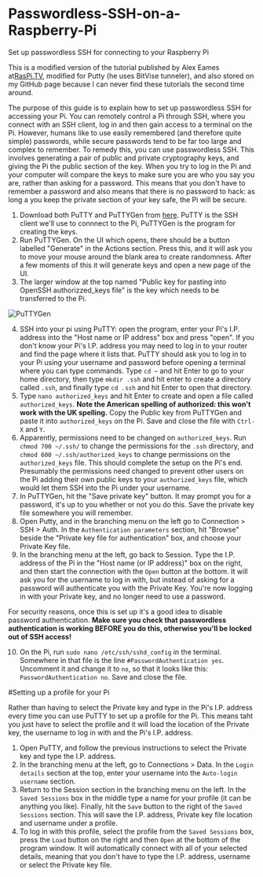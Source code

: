 # Passwordless-SSH-on-a-Raspberry-Pi
Set up passwordless SSH for connecting to your Raspberry Pi

This is a modified version of the tutorial published by Alex Eames at[RasPi.TV](http://raspi.tv/2012/how-to-set-up-keys-and-disable-password-login-for-ssh-on-your-raspberry-pi), modified for Putty (he uses BitVise tunneler), and also stored on my GitHub page because I can never find these tutorials the second time around.

The purpose of this guide is to explain how to set up passwordless SSH for accessing your Pi.  You can remotely control a Pi through SSH, where you connect with an SSH client, log in and then gain access to a terminal on the Pi.  However, humans like to use easily remembered (and therefore quite simple) passwords, while secure passwords tend to be far too large and complex to remember.  To remedy this, you can use passwordless SSH.  This involves generating a pair of public and private cryptography keys, and giving the Pi the public section of the key.  When you try to log in the Pi and your computer will compare the keys to make sure you are who you say you are, rather than asking for a password.  This means that you don't have to remember a password and also means that there is no password to hack: as long a you keep the private section of your key safe, the Pi will be secure.

1)  Download both PuTTY and PuTTYGen from [here](https://www.chiark.greenend.org.uk/~sgtatham/putty/latest.html).  PuTTY is the SSH client we'll use to connnect to the Pi, PuTTYGen is the program for creating the keys.
2)  Run PuTTYGen.  On the UI which opens, there should be a button labelled "Generate" in the Actions section.  Press this, and it will ask you to move your mouse around the blank area to create randomness.  After a few moments of this it will generate keys and open a new page of the UI.
3)  The larger window at the top named "Public key for pasting into OpenSSH authorizzed_keys file" is the key which needs to be transferred to the Pi.  

![PuTTYGen](https://github.com/shoe-pi/Pi-setup-guides/passwordless-ssh/1.jpg)

4)  SSH into your pi using PuTTY: open the program, enter your Pi's I.P. address into the "Host name or IP address" box and press "open".  If you don't know your Pi's I.P. address you may need to log in to your router and find the page where it lists that.  PuTTY should ask you to log in to your Pi using your username and password before opening a terminal where you can type commands.  Type `cd ~` and hit Enter to go to your home directory, then type `mkdir .ssh` and hit enter to create a directory called `.ssh`, and finally type `cd .ssh` and hit Enter to open that directory.
5)  Type `nano authorized_keys` and hit Enter to create and open a file called `authorized_keys`.  **Note the American spelling of authorized: this won't work with the UK spelling.**  Copy the Public key from PuTTYGen and paste it into `authorized_keys` on the Pi.  Save and close the file with `Ctrl-X` and `Y`.
6) Apparently, permissions need to be changed on `authorized_keys`.  Run `chmod 700 ~/.ssh/` to change the permissions for the `.ssh` directory, and `chmod 600 ~/.ssh/authorized_keys` to change permissions on the `authorized_keys` file.  This should complete the setup on the Pi's end.  Presumably the permissions need changed to prevent other users on the Pi adding their own public keys to your `authorized_keys` file, which would let them SSH into the Pi under your username.
7) In PuTTYGen, hit the "Save private key" button.  It may prompt you for a password, it's up to you whether or not you do this.  Save the private key file somewhere you will remember. 
8)  Open Putty, and in the branching menu on the left go to Connection > SSH > Auth.  In the `Authentication parameters` section, hit "Browse" beside the "Private key file for authentication" box, and choose your Private Key file.
9)  In the branching menu at the left, go back to Session.  Type the I.P. address of the Pi in the "Host name (or IP address)" box on the right, and then start the connection with the `Open` button at the bottom.  It will ask you for the username to log in with, but instead of asking for a password will authenticate you with the Private Key.  You're now logging in with your Private key, and no longer need to use a password.

For security reasons, once this is set up it's a good idea to disable password authentication.  **Make sure you check that passwordless authentication is working BEFORE you do this, otherwise you'll be locked out of SSH access!**

10)  On the Pi, run `sudo nano /etc/ssh/sshd_config` in the terminal.  Somewhere in that file is the line `#PasswordAuthentication yes`.  Uncomment it and change it to `no`, so that it looks like this: `PasswordAuthentication no`.  Save and close the file.

#Setting up a profile for your Pi

Rather than having to select the Private key and type in the Pi's I.P. address every time you can use PuTTY to set up a profile for the Pi.  This means taht you just have to select the profile and it will load the location of the Private key, the username to log in with and the Pi's I.P. address.

1)  Open PuTTY, and follow the previous instructions to select the Private key and type the I.P. address.  
2)  In the branching menu at the left, go to Connections > Data.  In the `Login details` section at the top, enter your username into the `Auto-login username` section.
3)  Return to the Session section in the branching menu on the left.  In the `Saved Sessions` box in the middle type a name for your profile (it can be anything you like).  Finally, hit the `Save` button to the right of the `Saved Sessions` section.  This will save the I.P. address, Private key file location and username under a profile.
4)  To log in with this profile, select the profile from the `Saved Sessions` box, press the `Load` button on the right and then `Open` at the bottom of the program window.  It will automatically connect with all of your selected details, meaning that you don't have to type the I.P. address, username or select the Private key file.

